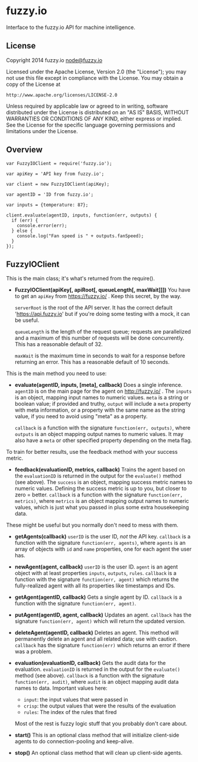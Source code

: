 fuzzy.io
========

Interface to the fuzzy.io API for machine intelligence.

License
-------

Copyright 2014 fuzzy.io <node@fuzzy.io>

Licensed under the Apache License, Version 2.0 (the "License");
you may not use this file except in compliance with the License.
You may obtain a copy of the License at

    http://www.apache.org/licenses/LICENSE-2.0

Unless required by applicable law or agreed to in writing, software
distributed under the License is distributed on an "AS IS" BASIS,
WITHOUT WARRANTIES OR CONDITIONS OF ANY KIND, either express or implied.
See the License for the specific language governing permissions and
limitations under the License.

Overview
--------

    var FuzzyIOClient = require('fuzzy.io');

    var apiKey = 'API key from fuzzy.io';

    var client = new FuzzyIOClient(apiKey);

    var agentID = 'ID from fuzzy.io';

    var inputs = {temperature: 87};

    client.evaluate(agentID, inputs, function(err, outputs) {
      if (err) {
        console.error(err);
      } else {
        console.log("Fan speed is " + outputs.fanSpeed);
      }
    });

FuzzyIOClient
--------------

This is the main class; it's what's returned from the require().

* **FuzzyIOClient(apiKey[, apiRoot[, queueLength[, maxWait]]])** You have to
  get an `apiKey` from https://fuzzy.io/ . Keep this secret, by the way.

  `serverRoot` is the root of the API server. It has the correct default
  'https://api.fuzzy.io' but if you're doing some testing with a mock, it can be
  useful.

  `queueLength` is the length of the request queue; requests are parallelized
  and a maximum of this number of requests will be done concurrently. This has
  a reasonable default of 32.

  `maxWait` is the maximum time in seconds to wait for a response before
  returning an error. This has a reasonable default of 10 seconds.

This is the main method you need to use:

* **evaluate(agentID, inputs, [meta], callback)** Does a single inference.
  `agentID` is on the main page for the agent on http://fuzzy.io/ .
  The `inputs` is an object, mapping input names
  to numeric values. `meta` is a string or boolean value; if provided and
  truthy, `output` will include a `meta` property with meta information, or
  a property with the same name as the string value, if you need to avoid using
  "meta" as a property.

  `callback` is a function with the signature `function(err, outputs)`, where
  `outputs` is an object mapping output names to numeric values. It may also
  have a `meta` or other specified property depending on the meta flag.

To train for better results, use the feedback method with your success metric.

* **feedback(evaluationID, metrics, callback)** Trains the agent based on the
  `evaluationID` is returned in the output for the `evaluate()` method (see above).
  The `success` is an object, mapping success metric names
  to numeric values. Defining the success metric is up to you,
  but closer to zero = better. `callback` is a function with the signature
  `function(err, metrics)`, where `metrics` is an object mapping output names to
  numeric values, which is just what you passed in plus some extra housekeeping
  data.

These might be useful but you normally don't need to mess with them.

* **getAgents(callback)** `userID` is the user ID, *not* the API key.
  `callback` is a function with the signature `function(err, agents)`, where
  `agents` is an array of objects with `id` and `name` properties, one for
  each agent the user has.

* **newAgent(agent, callback)** `userID` is the user ID. `agent` is an
  agent object with at least properties `inputs`, `outputs`, `rules`. `callback`
  is a function with the signature `function(err, agent)` which returns the
  fully-realized agent with all its properties like timestamps and IDs.

* **getAgent(agentID, callback)** Gets a single agent by ID. `callback` is a
  function with the signature `function(err, agent)`.

* **putAgent(agentID, agent, callback)** Updates an agent. `callback` has the
  signature `function(err, agent)` which will return the updated version.

* **deleteAgent(agentID, callback)** Deletes an agent. This method will
  permanently delete an agent and all related data; use with caution. `callback`
  has the signature `function(err)` which returns an error if there was a
  problem.

* **evaluation(evaluationID, callback)** Gets the audit data for the evaluation.
  `evaluationID` is returned in the output for the `evaluate()` method (see above).
  `callback` is a function with the signature `function(err, audit)`,
  where `audit` is an object mapping audit data names to data. Important values
  here:

  * `input`: the input values that were passed in
  * `crisp`: the output values that were the results of the evaluation
  * `rules`: The index of the rules that fired

  Most of the rest is fuzzy logic stuff that you probably don't care about.

* **start()** This is an optional class method that will initialize client-side
  agents to do connection-pooling and keep-alive.

* **stop()** An optional class method that will clean up client-side agents.
